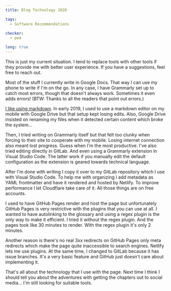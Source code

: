 ```yaml
---
title: Blog Technology 2020

tags:
  - Software Recommendations

checker:
  - pwa

long: true
---
```

This is just my current situation.
I tend to replace tools with other tools if they provide me with better user experience.
If you have a suggestions, feel free to reach out.

Most of the stuff I currently write in Google Docs.
That way I can use my phone to write if I'm on the go.
In any case, I have Grammarly set up to catch most errors, though that doesn't always work.
Sometimes it even adds errors! (BTW: Thanks to all the readers that point out errors.)
<!--more-->

[I like using markdown](https://0xreki.de/2019/12-22-what-i-hate-about-wysiwyg/).
In early 2019, I used to use a markdown editor on my mobile with Google Drive but that setup kept losing edits.
Also, Google Drive insisted on renaming my files when it detected certain content which broke the system…

Then, I tried writing on Grammarly itself but that felt too clunky when forcing to their site to cooperate with my mobile.
Losing internet connection also meant lost progress.
Guess when I'm the most productive.
I've also tried editing directly in GitLab.
And even using a Grammarly extension in Visual Studio Code.
The latter work if you manually edit the default configuration as the extension is geared towards technical language.

After I'm done with writing I copy it over to my GitLab repository which I use with Visual Studio Code.
To help me with organizing I add metadata as YAML frontmatter and have it rendered and hosted by Netlify.
To improve performance I let Cloudflare take care of it.
All those things are on free accounts.

I used to have GitHub Pages render and host the page but unfortunately GitHub Pages is very restrictive with the plugins that you can use at all.
I wanted to have autolinking to the glossary and using a regex plugin is the only way to make it efficient.
I tried it without the regex plugin.
And the pages took like 30 minutes to render.
With the regex plugin it's only 2 minutes.

Another reason is there's no real 3xx redirects on GitHub Pages only meta redirects which make the page quite inaccessible to search engines.
Netlify lets me use plugins.
At the same time, I changed to GitLab because it has issue branches.
It's a very basic feature and GitHub just doesn't care about implementing it.

That's all about the technology that I use with the page.
Next time I think I should tell you about the adventures with getting the chapters out to social media…
I'm still looking for suitable tools.
